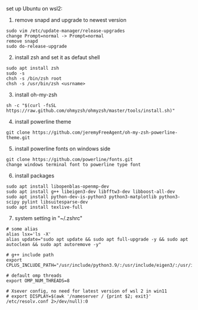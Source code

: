 set up Ubuntu on wsl2:

1. remove snapd and upgrade to newest version
```
sudo vim /etc/update-manager/release-upgrades
change Prompt=normal -> Prompt=normal
remove snapd
sudo do-release-upgrade
```
2. install zsh and set it as defaut shell
```
sudo apt install zsh
sudo -s
chsh -s /bin/zsh root
chsh -s /usr/bin/zsh <usrname>
```
3. install oh-my-zsh
```
sh -c "$(curl -fsSL https://raw.github.com/ohmyzsh/ohmyzsh/master/tools/install.sh)"
```
4. install powerline theme
```
git clone https://github.com/jeremyFreeAgent/oh-my-zsh-powerline-theme.git
```
5. install powerline fonts on windows side 
```
git clone https://github.com/powerline/fonts.git
change windows terminal font to powerline type font
```
6. install packages
```
sudo apt install libopenblas-openmp-dev
sudo apt install g++ libeigen3-dev libfftw3-dev libboost-all-dev 
sudo apt install python-dev-is-python3 python3-matplotlib python3-scipy pylint libsuitesparse-dev
sudo apt install texlive-full
```
7. system setting in "~/.zshrc"
```
# some alias
alias lsx='ls -X'
alias update="sudo apt update && sudo apt full-upgrade -y && sudo apt autoclean && sudo apt autoremove -y"

# g++ include path
export CPLUS_INCLUDE_PATH="/usr/include/python3.9/:/usr/include/eigen3/:/usr/include/suitesparse/"

# default omp threads
export OMP_NUM_THREADS=8
	
# Xsever config, no need for latest version of wsl 2 in win11
# export DISPLAY=$(awk '/nameserver / {print $2; exit}' /etc/resolv.conf 2>/dev/null):0
```
